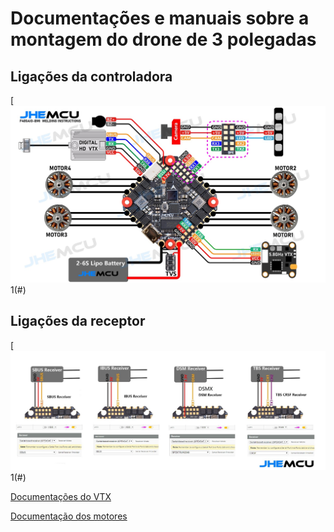# Documentações e manuais sobre a montagem do drone de 3 polegadas

## Ligações da controladora
[![](ghf405aio-icm.jpg)1(#)

## Ligações da receptor
[![](ghf405aio-icm_receiver.jpg)1(#)


[Documentações do VTX](https://github.com/edilsoncorrea/drone3inch/blob/main/vtx/README.md)

[Documentação dos motores](https://github.com/edilsoncorrea/drone3inch/blob/main/motor/README.md)
